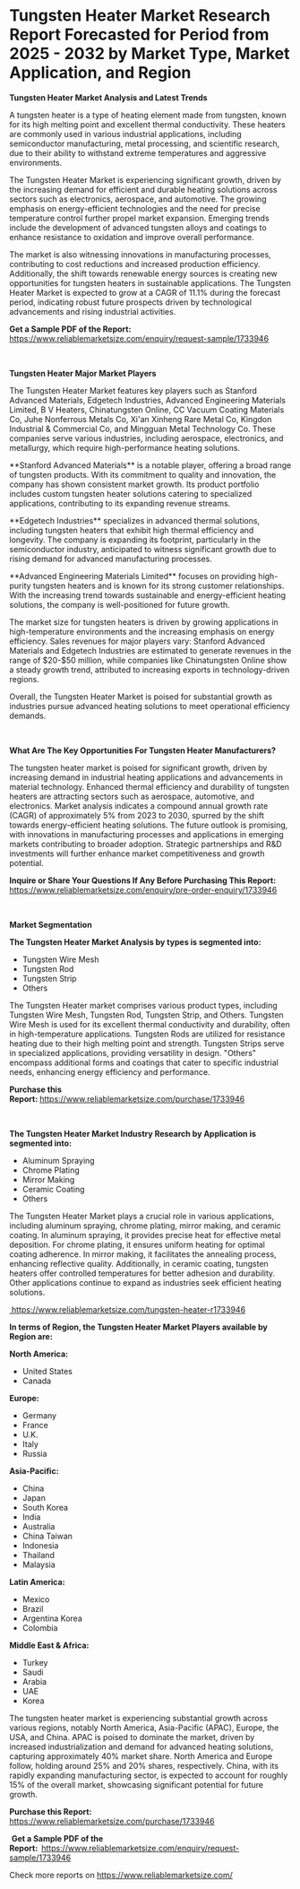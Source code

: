 <p><h1>Tungsten Heater Market Research Report Forecasted for Period from 2025 -  2032 by Market Type, Market Application, and Region</h1></p><p><strong>Tungsten Heater Market Analysis and Latest Trends</strong></p>
<p><p>A tungsten heater is a type of heating element made from tungsten, known for its high melting point and excellent thermal conductivity. These heaters are commonly used in various industrial applications, including semiconductor manufacturing, metal processing, and scientific research, due to their ability to withstand extreme temperatures and aggressive environments.</p><p>The Tungsten Heater Market is experiencing significant growth, driven by the increasing demand for efficient and durable heating solutions across sectors such as electronics, aerospace, and automotive. The growing emphasis on energy-efficient technologies and the need for precise temperature control further propel market expansion. Emerging trends include the development of advanced tungsten alloys and coatings to enhance resistance to oxidation and improve overall performance. </p><p>The market is also witnessing innovations in manufacturing processes, contributing to cost reductions and increased production efficiency. Additionally, the shift towards renewable energy sources is creating new opportunities for tungsten heaters in sustainable applications. The Tungsten Heater Market is expected to grow at a CAGR of 11.1% during the forecast period, indicating robust future prospects driven by technological advancements and rising industrial activities.</p></p>
<p><strong>Get a Sample PDF of the Report:&nbsp;</strong> <a href="https://www.reliablemarketsize.com/enquiry/request-sample/1733946?utm_campaign=2034&utm_medium=2&utm_source=Github&utm_content=ia&utm_term=18022025&utm_id=tungsten-heater">https://www.reliablemarketsize.com/enquiry/request-sample/1733946</a></p>
<p>&nbsp;</p>
<p><strong>Tungsten Heater Major Market Players</strong></p>
<p><p>The Tungsten Heater Market features key players such as Stanford Advanced Materials, Edgetech Industries, Advanced Engineering Materials Limited, B V Heaters, Chinatungsten Online, CC Vacuum Coating Materials Co, Juhe Nonferrous Metals Co, Xi'an Xinheng Rare Metal Co, Kingdon Industrial & Commercial Co, and Mingguan Metal Technology Co. These companies serve various industries, including aerospace, electronics, and metallurgy, which require high-performance heating solutions.</p><p>**Stanford Advanced Materials** is a notable player, offering a broad range of tungsten products. With its commitment to quality and innovation, the company has shown consistent market growth. Its product portfolio includes custom tungsten heater solutions catering to specialized applications, contributing to its expanding revenue streams.</p><p>**Edgetech Industries** specializes in advanced thermal solutions, including tungsten heaters that exhibit high thermal efficiency and longevity. The company is expanding its footprint, particularly in the semiconductor industry, anticipated to witness significant growth due to rising demand for advanced manufacturing processes.</p><p>**Advanced Engineering Materials Limited** focuses on providing high-purity tungsten heaters and is known for its strong customer relationships. With the increasing trend towards sustainable and energy-efficient heating solutions, the company is well-positioned for future growth.</p><p>The market size for tungsten heaters is driven by growing applications in high-temperature environments and the increasing emphasis on energy efficiency. Sales revenues for major players vary: Stanford Advanced Materials and Edgetech Industries are estimated to generate revenues in the range of $20-$50 million, while companies like Chinatungsten Online show a steady growth trend, attributed to increasing exports in technology-driven regions.</p><p>Overall, the Tungsten Heater Market is poised for substantial growth as industries pursue advanced heating solutions to meet operational efficiency demands. </p></p>
<p>&nbsp;</p>
<p><strong>What Are The Key Opportunities For Tungsten Heater Manufacturers?</strong></p>
<p><p>The tungsten heater market is poised for significant growth, driven by increasing demand in industrial heating applications and advancements in material technology. Enhanced thermal efficiency and durability of tungsten heaters are attracting sectors such as aerospace, automotive, and electronics. Market analysis indicates a compound annual growth rate (CAGR) of approximately 5% from 2023 to 2030, spurred by the shift towards energy-efficient heating solutions. The future outlook is promising, with innovations in manufacturing processes and applications in emerging markets contributing to broader adoption. Strategic partnerships and R&D investments will further enhance market competitiveness and growth potential.</p></p>
<p><strong>Inquire or Share Your Questions If Any Before Purchasing This Report:</strong> <a href="https://www.reliablemarketsize.com/enquiry/pre-order-enquiry/1733946?utm_campaign=2034&utm_medium=2&utm_source=Github&utm_content=ia&utm_term=18022025&utm_id=tungsten-heater">https://www.reliablemarketsize.com/enquiry/pre-order-enquiry/1733946</a></p>
<p>&nbsp;</p>
<p><strong>Market Segmentation</strong></p>
<p><strong>The Tungsten Heater Market Analysis by types is segmented into:</strong></p>
<p><ul><li>Tungsten Wire Mesh</li><li>Tungsten Rod</li><li>Tungsten Strip</li><li>Others</li></ul></p>
<p><p>The Tungsten Heater market comprises various product types, including Tungsten Wire Mesh, Tungsten Rod, Tungsten Strip, and Others. Tungsten Wire Mesh is used for its excellent thermal conductivity and durability, often in high-temperature applications. Tungsten Rods are utilized for resistance heating due to their high melting point and strength. Tungsten Strips serve in specialized applications, providing versatility in design. "Others" encompass additional forms and coatings that cater to specific industrial needs, enhancing energy efficiency and performance.</p></p>
<p><strong>Purchase this Report:&nbsp;</strong><a href="https://www.reliablemarketsize.com/purchase/1733946?utm_campaign=2034&utm_medium=2&utm_source=Github&utm_content=ia&utm_term=18022025&utm_id=tungsten-heater">https://www.reliablemarketsize.com/purchase/1733946</a></p>
<p>&nbsp;</p>
<p><strong>The Tungsten Heater Market Industry Research by Application is segmented into:</strong></p>
<p><ul><li>Aluminum Spraying</li><li>Chrome Plating</li><li>Mirror Making</li><li>Ceramic Coating</li><li>Others</li></ul></p>
<p><p>The Tungsten Heater Market plays a crucial role in various applications, including aluminum spraying, chrome plating, mirror making, and ceramic coating. In aluminum spraying, it provides precise heat for effective metal deposition. For chrome plating, it ensures uniform heating for optimal coating adherence. In mirror making, it facilitates the annealing process, enhancing reflective quality. Additionally, in ceramic coating, tungsten heaters offer controlled temperatures for better adhesion and durability. Other applications continue to expand as industries seek efficient heating solutions.</p></p>
<p><a href="https://www.reliablemarketsize.com/tungsten-heater-r1733946?utm_campaign=2034&utm_medium=2&utm_source=Github&utm_content=ia&utm_term=18022025&utm_id=tungsten-heater">&nbsp;https://www.reliablemarketsize.com/tungsten-heater-r1733946</a></p>
<p><strong>In terms of Region, the Tungsten Heater Market Players available by Region are:</strong></p>
<p>
    <p> <strong> North America: </strong>
        <ul>
            <li>United States</li>
            <li>Canada</li>
        </ul>
        </p> 
    <p> <strong> Europe: </strong>
        <ul>
            <li>Germany</li>
            <li>France</li>
            <li>U.K.</li>
            <li>Italy</li>
            <li>Russia</li>
        </ul>
        </p> 
    <p> <strong> Asia-Pacific: </strong>
        <ul>
            <li>China</li>
            <li>Japan</li>
            <li>South Korea</li>
            <li>India</li>
            <li>Australia</li>
            <li>China Taiwan</li>
            <li>Indonesia</li>
            <li>Thailand</li>
            <li>Malaysia</li>
        </ul>
        </p> 
    <p> <strong> Latin America: </strong>
        <ul>
            <li>Mexico</li>
            <li>Brazil</li>
            <li>Argentina Korea</li>
            <li>Colombia</li>
        </ul>
        </p> 
    <p> <strong> Middle East & Africa: </strong>
        <ul>
            <li>Turkey</li>
            <li>Saudi</li>
            <li>Arabia</li>
            <li>UAE</li>
            <li>Korea</li>
        </ul>
    </p>
    </p>
<p><p>The tungsten heater market is experiencing substantial growth across various regions, notably North America, Asia-Pacific (APAC), Europe, the USA, and China. APAC is poised to dominate the market, driven by increased industrialization and demand for advanced heating solutions, capturing approximately 40% market share. North America and Europe follow, holding around 25% and 20% shares, respectively. China, with its rapidly expanding manufacturing sector, is expected to account for roughly 15% of the overall market, showcasing significant potential for future growth.</p></p>
<p><strong>Purchase this Report: </strong><a href="https://www.reliablemarketsize.com/purchase/1733946?utm_campaign=2034&utm_medium=2&utm_source=Github&utm_content=ia&utm_term=18022025&utm_id=tungsten-heater">https://www.reliablemarketsize.com/purchase/1733946</a></p>
<p>&nbsp;<strong>Get a Sample PDF of the Report:&nbsp;&nbsp;</strong><a href="https://www.reliablemarketsize.com/enquiry/request-sample/1733946?utm_campaign=2034&utm_medium=2&utm_source=Github&utm_content=ia&utm_term=18022025&utm_id=tungsten-heater">https://www.reliablemarketsize.com/enquiry/request-sample/1733946</a></p>
<p><strong></strong></p>
<p>Check more reports on <a href="https://www.reliablemarketsize.com/?utm_campaign=2034&utm_medium=2&utm_source=Github&utm_content=ia&utm_term=18022025&utm_id=tungsten-heater">https://www.reliablemarketsize.com/</a></p>